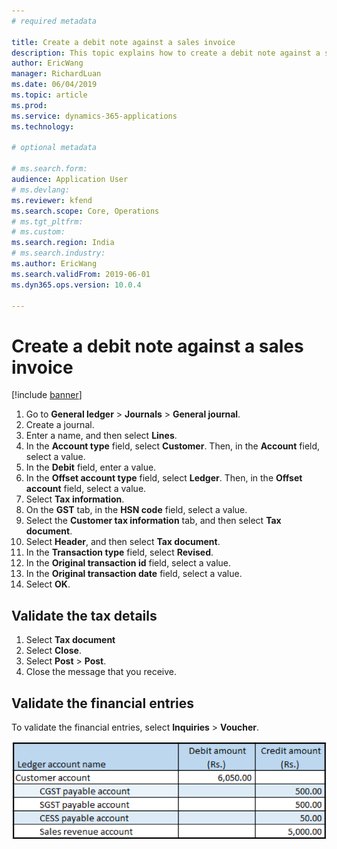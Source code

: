 ```yaml
---
# required metadata

title: Create a debit note against a sales invoice
description: This topic explains how to create a debit note against a sales invoice.
author: EricWang
manager: RichardLuan
ms.date: 06/04/2019
ms.topic: article
ms.prod: 
ms.service: dynamics-365-applications
ms.technology: 

# optional metadata

# ms.search.form: 
audience: Application User
# ms.devlang: 
ms.reviewer: kfend
ms.search.scope: Core, Operations
# ms.tgt_pltfrm: 
# ms.custom: 
ms.search.region: India
# ms.search.industry: 
ms.author: EricWang
ms.search.validFrom: 2019-06-01
ms.dyn365.ops.version: 10.0.4

---
```


# Create a debit note against a sales invoice

[!include [banner](../includes/banner.md)]

1. Go to **General ledger** \> **Journals** \> **General journal**.
2. Create a journal.
3. Enter a name, and then select **Lines**.
4. In the **Account type** field, select **Customer**. Then, in the **Account** field, select a value.
5. In the **Debit** field, enter a value.
6. In the **Offset account type** field, select **Ledger**. Then, in the **Offset account** field, select a value.
7. Select **Tax information**.
8. On the **GST** tab, in the **HSN code** field, select a value.
9. Select the **Customer tax information** tab, and then select **Tax document**.
10. Select **Header**, and then select **Tax document**.
11. In the **Transaction type** field, select **Revised**.
12. In the **Original transaction id** field, select a value.
13. In the **Original transaction date** field, select a value.
14. Select **OK**.

## Validate the tax details

1. Select **Tax document**
2. Select **Close**.
3. Select **Post** \> **Post**.
4. Close the message that you receive.

## Validate the financial entries

To validate the financial entries, select **Inquiries** \> **Voucher**.

![Example](media/Annotation-2019-05-20-161336.png)
